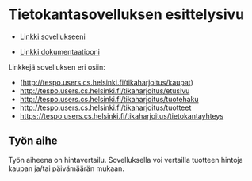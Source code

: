 # Tietokantasovelluksen esittelysivu


* [Linkki sovellukseeni](http://tespo.users.cs.helsinki.fi/tikaharjoitus/kaupat)

* [Linkki dokumentaatiooni](https://github.com/teemuespo/Tsoha-Bootstrap/tree/master/doc)



Linkkejä sovelluksen eri osiin:
*  (http://tespo.users.cs.helsinki.fi/tikaharjoitus/kaupat)
* http://tespo.users.cs.helsinki.fi/tikaharjoitus/etusivu
* http://tespo.users.cs.helsinki.fi/tikaharjoitus/tuotehaku
* http://tespo.users.cs.helsinki.fi/tikaharjoitus/tuotteet
* https://tespo.users.cs.helsinki.fi/tikaharjoitus/tietokantayhteys


## Työn aihe

Työn aiheena on hintavertailu. Sovelluksella voi vertailla tuotteen hintoja kaupan ja/tai päivämäärän mukaan.
